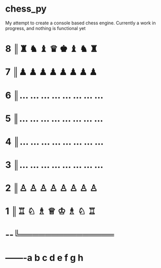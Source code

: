 # chess_py
 My attempt to create a console based chess engine. Currently a work in progress, and nothing is functional yet

# 8 ║♜ ♞ ♝ ♛ ♚ ♝ ♞ ♜
# 7 ║♟ ♟ ♟ ♟ ♟ ♟ ♟ ♟
# 6 ║… … … … … … … …
# 5 ║… … … … … … … …
# 4 ║… … … … … … … …
# 3 ║… … … … … … … …
# 2 ║♙ ♙ ♙ ♙ ♙ ♙ ♙ ♙
# 1 ║♖ ♘ ♗ ♕ ♔ ♗ ♘ ♖
# --╚═══════════════
# ——-a b c d e f g h

